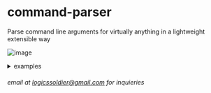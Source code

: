 # command-parser
Parse command line arguments for virtually anything in a lightweight extensible way 


![image](https://github.com/LogicsSoldier/command-parser/assets/4423284/97bed225-09ec-4843-82ee-ede989511829)
<details>

<summary>examples</summary>

<br/>

super flexible and lightweight, can do a lot more to natively process custom types :D .. Booleans and Arrays have magic sorting properties but easily overrided with a custom type.

### using aliases

```js
const parsed = CommandParser.Parse("Category: People --list=James+John+Luke+Harry -k=2", {
      list: [String],
      keep: Number,

      "k": "keep" //shorthands/aliases
    }, true) //strict mode is true by default


    let { list, keep } = parsed.args;
    console.log(parsed);
```

### using custom types

```js
const customDate = (valueRecieved, tagName) => valueRecieved.split("/");
const parsed = CommandParser.Parse("jeffery --birthday=08/03/1973", {birthday: customDate});

const {beginning, args} = parsed;
console.log(beginning, args.birthday); // OUTPUT: jeffery [08, 03, 1973]
```

</details>


###### email at logicssoldier@gmail.com for inquieries
